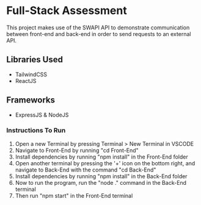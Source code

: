 # Full-Stack Assessment

This project makes use of the SWAPI API to demonstrate communication between front-end and back-end in order to send requests to an external API.

## Libraries Used

- TailwindCSS
- ReactJS

## Frameworks

- ExpressJS & NodeJS

### Instructions To Run

1. Open a new Terminal by pressing Terminal > New Terminal in VSCODE
2. Navigate to Front-End by running "cd Front-End"
2. Install dependencies by running "npm install" in the Front-End folder
3. Open another terminal by pressing the '+' icon on the bottom right, and navigate to Back-End with the command "cd Back-End"
4. Install dependencies by running "npm install" in the Back-End folder
5. Now to run the program, run the "node ." command in the Back-End terminal
6. Then run "npm start" in the Front-End terminal